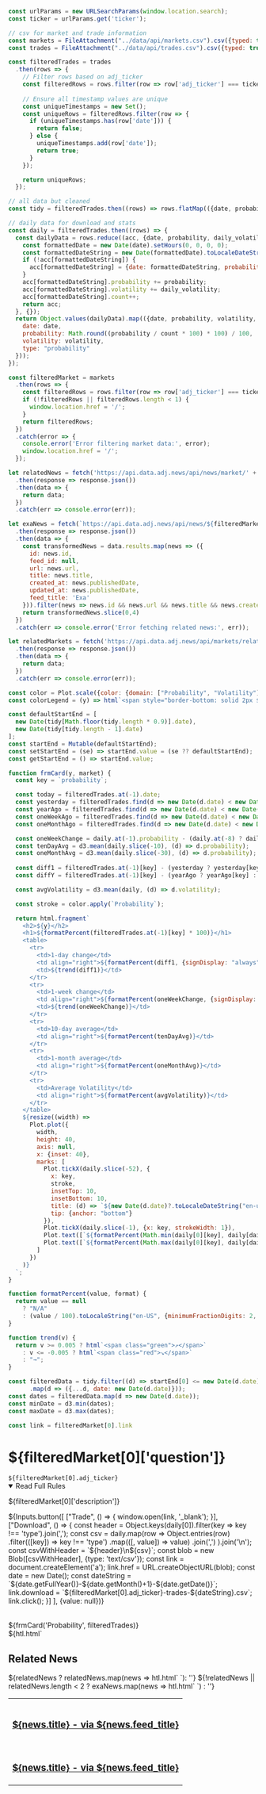 ```js
const urlParams = new URLSearchParams(window.location.search);
const ticker = urlParams.get('ticker');

// csv for market and trade information
const markets = FileAttachment("../data/api/markets.csv").csv({typed: true});
const trades = FileAttachment("../data/api/trades.csv").csv({typed: true});

const filteredTrades = trades
  .then(rows => {
    // Filter rows based on adj_ticker
    const filteredRows = rows.filter(row => row['adj_ticker'] === ticker);
    
    // Ensure all timestamp values are unique
    const uniqueTimestamps = new Set();
    const uniqueRows = filteredRows.filter(row => {
      if (uniqueTimestamps.has(row['date'])) {
        return false;
      } else {
        uniqueTimestamps.add(row['date']);
        return true;
      }
    });

    return uniqueRows;
  });

// all data but cleaned
const tidy = filteredTrades.then((rows) => rows.flatMap(({date, probability, daily_volatility}) => [{date: date, probability: probability * 100, type: "Probability"}]));

// daily data for download and stats
const daily = filteredTrades.then((rows) => {
  const dailyData = rows.reduce((acc, {date, probability, daily_volatility}) => {
    const formattedDate = new Date(date).setHours(0, 0, 0, 0);
    const formattedDateString = new Date(formattedDate).toLocaleDateString('en-US');
    if (!acc[formattedDateString]) {
      acc[formattedDateString] = {date: formattedDateString, probability: 0, volatility: 0, count: 0};
    }
    acc[formattedDateString].probability += probability;
    acc[formattedDateString].volatility += daily_volatility;
    acc[formattedDateString].count++;
    return acc;
  }, {});
  return Object.values(dailyData).map(({date, probability, volatility, count}) => ({
    date: date,
    probability: Math.round((probability / count * 100) * 100) / 100,
    volatility: volatility,
    type: "probability"
  }));
});

const filteredMarket = markets
  .then(rows => {
    const filteredRows = rows.filter(row => row['adj_ticker'] === ticker);
    if (!filteredRows || filteredRows.length < 1) {
      window.location.href = '/';
    }
    return filteredRows;
  })
  .catch(error => {
    console.error('Error filtering market data:', error);
    window.location.href = '/';
  });
```

```js
let relatedNews = fetch('https://api.data.adj.news/api/news/market/' + filteredMarket[0].adj_ticker)
  .then(response => response.json())
  .then(data => {
    return data;
  })
  .catch(err => console.error(err));

let exaNews = fetch(`https://api.data.adj.news/api/news/${filteredMarket[0].title}`)
  .then(response => response.json())
  .then(data => {
    const transformedNews = data.results.map(news => ({
      id: news.id,
      feed_id: null,
      url: news.url,
      title: news.title,
      created_at: news.publishedDate,
      updated_at: news.publishedDate, 
      feed_title: 'Exa' 
    })).filter(news => news.id && news.url && news.title && news.created_at && news.updated_at && news.feed_title);
    return transformedNews.slice(0,4)
  })
  .catch(err => console.error('Error fetching related news:', err));

let relatedMarkets = fetch('https://api.data.adj.news/api/markets/related/' + filteredMarket[0].adj_ticker)
  .then(response => response.json())
  .then(data => {
    return data;
  })
  .catch(err => console.error(err));
```

```js
const color = Plot.scale({color: {domain: ["Probability", "Volatility"]}});
const colorLegend = (y) => html`<span style="border-bottom: solid 2px ${color.apply(`${y}Y FRM`)};">${y}-year fixed-probability</span>`;
```

```js
const defaultStartEnd = [
  new Date(tidy[Math.floor(tidy.length * 0.9)].date), 
  new Date(tidy[tidy.length - 1].date)
];
const startEnd = Mutable(defaultStartEnd);
const setStartEnd = (se) => startEnd.value = (se ?? defaultStartEnd);
const getStartEnd = () => startEnd.value;
```

```js
function frmCard(y, market) {
  const key = `probability`;

  const today = filteredTrades.at(-1).date;
  const yesterday = filteredTrades.find(d => new Date(d.date) < new Date(today));
  const yearAgo = filteredTrades.find(d => new Date(d.date) < new Date(today) && (new Date(today) - new Date(d.date)) / (1000 * 60 * 60 * 24) >= 365);
  const oneWeekAgo = filteredTrades.find(d => new Date(d.date) < new Date(today) && (new Date(today) - new Date(d.date)) / (1000 * 60 * 60 * 24) >= 7);
  const oneMonthAgo = filteredTrades.find(d => new Date(d.date) < new Date(today) && (new Date(today) - new Date(d.date)) / (1000 * 60 * 60 * 24) >= 30);

  const oneWeekChange = daily.at(-1).probability - (daily.at(-8) ? daily.at(-8).probability : 0);
  const tenDayAvg = d3.mean(daily.slice(-10), (d) => d.probability);
  const oneMonthAvg = d3.mean(daily.slice(-30), (d) => d.probability);
  
  const diff1 = filteredTrades.at(-1)[key] - (yesterday ? yesterday[key] : 0);
  const diffY = filteredTrades.at(-1)[key] - (yearAgo ? yearAgo[key] : 0);

  const avgVolatility = d3.mean(daily, (d) => d.volatility);

  const stroke = color.apply(`Probability`);

  return html.fragment`
    <h2>${y}</h2>
    <h1>${formatPercent(filteredTrades.at(-1)[key] * 100)}</h1>
    <table>
      <tr>
        <td>1-day change</td>
        <td align="right">${formatPercent(diff1, {signDisplay: "always"})}</td>
        <td>${trend(diff1)}</td>
      </tr>
      <tr>
        <td>1-week change</td>
        <td align="right">${formatPercent(oneWeekChange, {signDisplay: "always"})}</td>
        <td>${trend(oneWeekChange)}</td>
      </tr>
      <tr>
        <td>10-day average</td>
        <td align="right">${formatPercent(tenDayAvg)}</td>
      </tr>
      <tr>
        <td>1-month average</td>
        <td align="right">${formatPercent(oneMonthAvg)}</td>
      </tr>
      <tr>
        <td>Average Volatility</td>
        <td align="right">${formatPercent(avgVolatility)}</td>
      </tr>
    </table>
    ${resize((width) =>
      Plot.plot({
        width,
        height: 40,
        axis: null,
        x: {inset: 40},
        marks: [
          Plot.tickX(daily.slice(-52), {
            x: key,
            stroke,
            insetTop: 10,
            insetBottom: 10,
            title: (d) => `${new Date(d.date)?.toLocaleDateString("en-us")}: ${d[key]}%`,
            tip: {anchor: "bottom"}
          }),
          Plot.tickX(daily.slice(-1), {x: key, strokeWidth: 1}),
          Plot.text([`${formatPercent(Math.min(daily[0][key], daily[daily.length - 1][key]), {signDisplay: "never"})}`], {frameAnchor: "left"}),
          Plot.text([`${formatPercent(Math.max(daily[0][key], daily[daily.length - 1][key]), {signDisplay: "never"})}`], {frameAnchor: "right"})
        ]
      })
    )}
  `;
}

function formatPercent(value, format) {
  return value == null
    ? "N/A"
    : (value / 100).toLocaleString("en-US", {minimumFractionDigits: 2, style: "percent", ...format});
}

function trend(v) {
  return v >= 0.005 ? html`<span class="green">↗︎</span>`
    : v <= -0.005 ? html`<span class="red">↘︎</span>`
    : "→";
}
```

```js
const filteredData = tidy.filter((d) => startEnd[0] <= new Date(d.date) && new Date(d.date) < startEnd[1])
      .map(d => ({...d, date: new Date(d.date)}));
const dates = filteredData.map(d => new Date(d.date));
const minDate = d3.min(dates);
const maxDate = d3.max(dates);
```

```js
const link = filteredMarket[0].link
```

<style type="text/css">

/* @keyframes blink {
  0% { opacity: 1; }
  50% { opacity: 0; }
  100% { opacity: 1; }
} */

@container (min-width: 560px) {
  .grid-cols-2-3 {
    grid-template-columns: 1fr 1fr;
  }
  .grid-cols-2-3 .grid-colspan-2 {
    grid-column: span 2;
  }
}

@container (min-width: 840px) {
  .grid-cols-2-3 {
    grid-template-columns: 1fr 2fr;
    grid-auto-flow: column;
  }
}

</style>

<div>
  <h1>${filteredMarket[0]['question']}</h1>
  <code>${filteredMarket[0].adj_ticker}</code>
  <details open>
    <summary>Read Full Rules</summary>
    <p>${filteredMarket[0]['description']}</p>
  </details>
<div>

<div style="display: flex; gap: 10px;">
  <div>${Inputs.button([
    ["Trade", () => {
      window.open(link, '_blank');
    }],
    ["Download", () => {
      const header = Object.keys(daily[0]).filter(key => key !== 'type').join(',');
      const csv = daily.map(row => 
        Object.entries(row)
          .filter(([key]) => key !== 'type')
          .map(([, value]) => value)
          .join(',')
      ).join('\n');
      const csvWithHeader = `${header}\n${csv}`;
      const blob = new Blob([csvWithHeader], {type: 'text/csv'});
      const link = document.createElement('a');
      link.href = URL.createObjectURL(blob);
      const date = new Date();
      const dateString = `${date.getFullYear()}-${date.getMonth()+1}-${date.getDate()}`;
      link.download = `${filteredMarket[0].adj_ticker}-trades-${dateString}.csv`;
      link.click();
    }]
  ], {value: null})}</div>
</div>

<div class="grid grid-cols-2-3" style="margin-top: 2rem;">
  <div class="card">${frmCard('Probability', filteredTrades)}</div>
  <div class="card">
    ${htl.html`
      <h2>Related News</h2>
      <table>
        ${relatedNews ? relatedNews.map(news => htl.html`
          <tr>
            <td style="padding-top: 15px;">
              <a href="${news.url}" style="text-decoration: underline; text-decoration-thickness: 0.5px; text-underline-offset: 1px;">
                <h3>${news.title} - via ${news.feed_title}</h3>
              </a>
            </td>
          </tr>
        `): ''}
        ${!relatedNews || relatedNews.length < 2 ? exaNews.map(news => htl.html`
          <td style="padding-top: 15px;">
            <a href="${news.url}" style="text-decoration: underline; text-decoration-thickness: 0.5px; text-underline-offset: 1px;">
              <h3>${news.title} - via ${news.feed_title}</h3>
            </a>
          </td>
        `) : ''}
      </table>
      <div style="position: relative; height: 10%;">
        <a href="#" style="position: absolute; bottom: 0; left: 0; text-decoration: underline; text-decoration-thickness: 0.5px; text-underline-offset: 1px;">Read More</a>
      </div>
    `}
  </div>
  <div class="card grid-colspan-2 grid-rowspan-2" style="display: flex; flex-direction: column;">
    <h2>Focused Probability</h2><br>
    <span style="flex-grow: 1;">${resize((width, height) =>
      Plot.plot({
        width,
        height,
        y: {grid: true, label: "Probability (%)"},
        x: {
          type: "time",
          domain: [minDate, maxDate],
          ticks: 10,
          label: "Date",
        },
        color,
        marks: [
          Plot.lineY(filteredData, {
            x: "date", 
            y: "probability",
            stroke: "type", 
            tip: true
          }),
        ]
      })
    )}</span>
  </div>
</div>

<div class="grid">
  <div class="card">
    <h2>All Time Probability</h2>
    <h3>Click or drag to zoom</h3><br>
    ${resize((width) =>
      Plot.plot({
        width,
        y: {grid: true, label: "Probability (%)"},
        color,
        marks: [
          Plot.ruleY([0]),
          Plot.lineY(tidy.map(d => ({...d, date: new Date(d.date)})), {x: "date", y: "probability", stroke: "type", tip: true}),
          (index, scales, channels, dimensions, context) => {
            const x1 = dimensions.marginLeft;
            const y1 = 0;
            const x2 = dimensions.width - dimensions.marginRight;
            const y2 = dimensions.height;
            const brushed = (event) => {
              if (!event.sourceEvent) return;
              let {selection} = event;
              if (!selection) {
                const r = 10; // radius of point-based selection
                let [px] = d3.pointer(event, context.ownerSVGElement);
                px = Math.max(x1 + r, Math.min(x2 - r, px));
                selection = [px - r, px + r];
                g.call(brush.move, selection);
              }
              setStartEnd(selection.map(scales.x.invert));
            };
            const pointerdowned = (event) => {
              const pointerleave = new PointerEvent("pointerleave", {bubbles: true, pointerType: "mouse"});
              event.target.dispatchEvent(pointerleave);
            };
            const brush = d3.brushX().extent([[x1, y1], [x2, y2]]).on("brush end", brushed);
            const g = d3.create("svg:g").call(brush);
            g.call(brush.move, getStartEnd().map(scales.x));
            g.on("pointerdown", pointerdowned);
            return g.node();
          }
        ]
      })
    )}
  </div>
</div>

<div class="grid grid-cols-3 gap-4" style="margin-top: 2rem;">
  ${relatedMarkets.map(market => htl.html`
    <div class='card'>
      <h2>${market.question}</h2>
      <h1>${market.probability}%</h1>
      <table>
        <!-- <tr>
          <td>Probability</td>
          <td align="right">${formatPercent(market.probability, {signDisplay: "never"})}</td>
        </tr> -->
      </table>
    </div>
  `)}
</div>